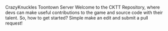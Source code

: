 CrazyKnuckles Toontown Server
Welcome to the CKTT Repository, where devs can make useful contributions to the game and source code with their talent. 
So, how to get started? Simple make an edit and submit a pull request!
